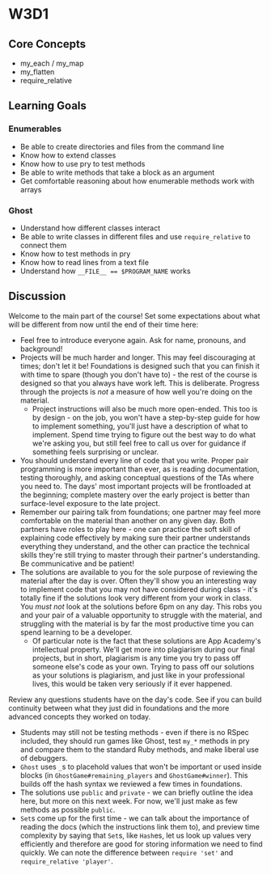 # W3D1

## Core Concepts

- my_each / my_map
- my_flatten
- require_relative

## Learning Goals

### Enumerables

- Be able to create directories and files from the command line
- Know how to extend classes
- Know how to use pry to test methods
- Be able to write methods that take a block as an argument
- Get comfortable reasoning about how enumerable methods work with arrays

### Ghost

- Understand how different classes interact
- Be able to write classes in different files and use `require_relative` to connect them
- Know how to test methods in pry
- Know how to read lines from a text file
- Understand how `__FILE__ == $PROGRAM_NAME` works

## Discussion

Welcome to the main part of the course! Set some expectations about what will be different from now until the end of their time here:

- Feel free to introduce everyone again. Ask for name, pronouns, and background! 
- Projects will be much harder and longer. This may feel discouraging at times; don't let it be! Foundations is designed such that you can finish it with time to spare (though you don't have to) - the rest of the course is designed so that you always have work left. This is deliberate. Progress through the projects is *not* a measure of how well you're doing on the material.
  - Project instructions will also be much more open-ended. This too is by design - on the job, you won't have a step-by-step guide for how to implement something, you'll just have a description of what to implement. Spend time trying to figure out the best way to do what we're asking you, but still feel free to call us over for guidance if something feels surprising or unclear.
- You should understand every line of code that you write. Proper pair programming is more important than ever, as is reading documentation, testing thoroughly, and asking conceptual questions of the TAs where you need to. The days' most important projects will be frontloaded at the beginning; complete mastery over the early project is better than surface-level exposure to the late project.
- Remember our pairing talk from foundations; one partner may feel more comfortable on the material than another on any given day. Both partners have roles to play here - one can practice the soft skill of explaining code effectively by making sure their partner understands everything they understand, and the other can practice the technical skills they're still trying to master through their partner's understanding. Be communicative and be patient!
- The solutions are available to you for the sole purpose of reviewing the material after the day is over. Often they'll show you an interesting way to implement code that you may not have considered during class - it's totally fine if the solutions look very different from your work in class. You *must not* look at the solutions before 6pm on any day. This robs you and your pair of a valuable opportunity to struggle with the material, and struggling with the material is by far the most productive time you can spend learning to be a developer.
  - Of particular note is the fact that these solutions are App Academy's intellectual property. We'll get more into plagiarism during our final projects, but in short, plagiarism is any time you try to pass off someone else's code as your own. Trying to pass off our solutions as your solutions is plagiarism, and just like in your professional lives, this would be taken very seriously if it ever happened.

Review any questions students have on the day's code. See if you can build continuity between what they just did in foundations and the more advanced concepts they worked on today.

- Students may still not be testing methods - even if there is no RSpec included, they should run games like Ghost, test `my_*` methods in pry and compare them to the standard Ruby methods, and make liberal use of debuggers.
- `Ghost` uses `_`s to placehold values that won't be important or used inside blocks (in `GhostGame#remaining_players` and `GhostGame#winner`). This builds off the hash syntax we reviewed a few times in foundations.
- The solutions use `public` and `private` - we can briefly outline the idea here, but more on this next week. For now, we'll just make as few methods as possible `public`.
- `Set`s come up for the first time - we can talk about the importance of reading the docs (which the instructions link them to), and preview time complexity by saying that `Set`s, like `Hash`es, let us look up values very efficiently and therefore are good for storing information we need to find quickly. We can note the difference between `require 'set'` and `require_relative 'player'`.

